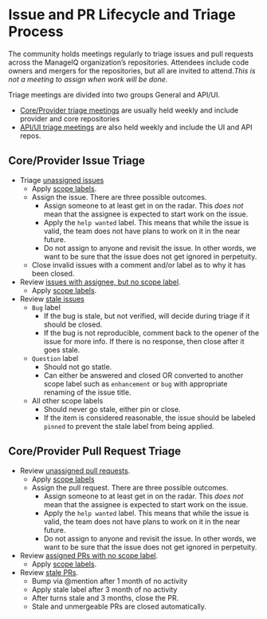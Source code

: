 # Issue and PR Lifecycle and Triage Process

The community holds meetings regularly to triage issues and pull requests across the ManageIQ organization’s repositories. Attendees include code owners and mergers for the repositories, but all are invited to attend.*This is not a meeting to assign when work will be done.*

Triage meetings are divided into two groups General and API/UI.
  * [Core/Provider triage meetings](https://calendar.google.com/event?action=TEMPLATE&tmeid=NWNjbGw2dDgzOGluZDJrb3QzanFobW9vNmNfMjAyMDAyMTNUMTgzMDAwWiBjb250YWN0QG1hbmFnZWlxLm9yZw&tmsrc=contact%40manageiq.org&scp=ALL) are usually held weekly and include provider and core repositories
  * [API/UI triage meetings](https://calendar.google.com/event?action=TEMPLATE&tmeid=NzIxc28ycGtpcnJqcThobjhiMjh2NGQ5N3FfMjAyMDAyMTRUMTQzMDAwWiBjb250YWN0QG1hbmFnZWlxLm9yZw&tmsrc=contact%40manageiq.org&scp=ALL) are also held weekly and include the UI and API repos.


## Core/Provider Issue Triage
* Triage [unassigned issues](https://github.com/issues?utf8=%E2%9C%93&q=is%3Aopen+is%3Aissue+archived%3Afalse+-label%3A%22help+wanted%22+no%3Aassignee+-repo%3AManageIQ%2Fmanageiq-release+-repo%3AManageiq%2Fbugzilla_mirror+-repo%3AManageiq%2Fpolisher+-repo%3AManageiq%2Fwrapanapi+-repo%3AManageiq%2Fmanageiq-ui-classic+-repo%3AManageiq%2Fmanageiq-performance+or+-repo%3AManageiq%2Fmanageiq-api+or+-repo%3AManageIQ%2Fui-components+or+-repo%3AManageIQ%2Fmanageiq-consumption+-repo%3AManageIQ%2Freact-ui-components+org%3AManageIQ+-repo%3AManageIQ%2Fmanageiq-v2v+-repo%3AManageiq%2Fmanageiq-ui-service+-repo%3AManageIQ%2Fmanageiq_docs+-repo%3AManageIQ%2Fintegration_tests+user%3AManageIQ+sort%3Acreated-desc+) 
  * Apply [scope labels](https://www.manageiq.org/docs/guides/labels).
  * Assign the issue.  There are three possible outcomes.
    * Assign someone to at least get in on the radar.  This *does not* mean that the assignee is expected to start work on the issue.
    * Apply the `help wanted` label.  This means that while the issue is valid, the team does not have plans to work on it in the near future.
    * Do not assign to anyone and revisit the issue.  In other words, we want to be sure that the issue does not get ignored in perpetuity.
  * Close invalid issues with a comment and/or label as to why it has been closed.
* Review [issues with assignee, but no scope label](https://github.com/issues?utf8=%E2%9C%93&q=is%3Aopen+is%3Aissue+archived%3Afalse+-label%3Atest+-label%3Aperformance+-label%3Abug+-label%3Aenhancement+-label%3Adocumentation+-label%3Arefactoring+-label%3Acleanup+-label%3A%22technical+debt%22+-repo%3AManageIQ%2Fmanageiq-release+-repo%3AManageiq%2Fbugzilla_mirror+-repo%3AManageiq%2Fpolisher+-repo%3AManageiq%2Fwrapanapi+-repo%3AManageiq%2Fmanageiq-ui-classic+-repo%3AManageiq%2Fmanageiq-performance+or+-repo%3AManageiq%2Fmanageiq-api+or+-repo%3AManageIQ%2Fui-components+or+-repo%3AManageIQ%2Fmanageiq-consumption+-repo%3AManageIQ%2Freact-ui-components+org%3AManageIQ+-repo%3AManageIQ%2Fmanageiq-v2v+-repo%3AManageiq%2Fmanageiq-ui-service+-repo%3AManageIQ%2Fmanageiq_docs+-repo%3AManageIQ%2Fintegration_tests+user%3AManageIQ+sort%3Acreated-desc+).
  * Apply [scope labels](https://www.manageiq.org/docs/guides/labels).
* Review [stale issues](https://github.com/issues?utf8=%E2%9C%93&q=is%3Aopen+is%3Aissue+label%3Astale+archived%3Afalse+user%3AManageIQ+-repo%3AManageIQ%2Fmanageiq-ui-classic+-repo%3AManageIQ%2Fmanageiq-release+-repo%3AManageiq%2Fbugzilla_mirror+-repo%3AManageiq%2Fpolisher+-repo%3AManageiq%2Fwrapanapi+-repo%3AManageiq%2Fmanageiq-ui-classic+-repo%3AManageiq%2Fmanageiq-performance+-repo%3AManageiq%2Fmanageiq-api+-repo%3AManageIQ%2Fui-components+-repo%3AManageIQ%2Fmanageiq-consumption+-repo%3AManageIQ%2Freact-ui-components+org%3AManageIQ+-repo%3AManageIQ%2Fmanageiq-v2v+-repo%3AManageiq%2Fmanageiq-ui-service+-repo%3AManageIQ%2Fmanageiq_docs+-repo%3AManageIQ%2Fintegration_tests+) 
  * `Bug` label
    * If the bug is stale, but not verified, will decide during triage if it should be closed.
    * If the bug is not reproducible, comment back to the opener of the issue for more info. If there is no response, then close after it goes stale. 
  * `Question` label
    * Should not go statle.
    * Can either be answered and closed OR converted to another scope label such as `enhancement` or `bug` with appropriate renaming of the issue title.
  * All other scope labels
    * Should never go stale, either pin or close.
    * If the item is considered reasonable, the issue should be labeled `pinned` to prevent the stale label from being applied.

## Core/Provider Pull Request Triage
* Review [unassigned pull requests](https://github.com/issues?utf8=%E2%9C%93&q=is%3Aopen+is%3Apr+archived%3Afalse+-label%3A%22help+wanted%22+no%3Aassignee+-repo%3AManageIQ%2Fmanageiq-release+-repo%3AManageiq%2Fbugzilla_mirror+-repo%3AManageiq%2Fpolisher+-repo%3AManageiq%2Fwrapanapi+-repo%3AManageiq%2Fmanageiq-ui-classic+-repo%3AManageiq%2Fmanageiq-performance+or+-repo%3AManageiq%2Fmanageiq-api+or+-repo%3AManageIQ%2Fui-components+or+-repo%3AManageIQ%2Fmanageiq-consumption+-repo%3AManageIQ%2Freact-ui-components+org%3AManageIQ+-repo%3AManageIQ%2Fmanageiq-v2v+-repo%3AManageiq%2Fmanageiq-ui-service+-repo%3AManageIQ%2Fmanageiq_docs+-repo%3AManageIQ%2Fintegration_tests+user%3AManageIQ+sort%3Acreated-desc+).
  * Apply [scope labels](https://www.manageiq.org/docs/guides/labels)
  * Assign the pull request.  There are three possible outcomes.
    * Assign someone to at least get in on the radar.  This *does not* mean that the assignee is expected to start work on the issue.
    * Apply the `help wanted` label.  This means that while the issue is valid, the team does not have plans to work on it in the near future.
    * Do not assign to anyone and revisit the issue.  In other words, we want to be sure that the issue does not get ignored in perpetuity.
* Review [assigned PRs with no scope label](https://github.com/pulls?utf8=%E2%9C%93&q=is%3Aopen+is%3Apr+archived%3Afalse+-label%3Atest+-label%3Aperformance+-label%3Abug+-label%3Aenhancement+-label%3Adocumentation+-label%3Arefactoring+-label%3Acleanup+-label%3A%22technical+debt%22+-repo%3AManageIQ%2Fmanageiq-release+-repo%3AManageiq%2Fbugzilla_mirror+-repo%3AManageiq%2Fpolisher+-repo%3AManageiq%2Fwrapanapi+-repo%3AManageiq%2Fmanageiq-ui-classic+-repo%3AManageiq%2Fmanageiq-performance+or+-repo%3AManageiq%2Fmanageiq-api+or+-repo%3AManageIQ%2Fui-components+or+-repo%3AManageIQ%2Fmanageiq-consumption+-repo%3AManageIQ%2Freact-ui-components+org%3AManageIQ+-repo%3AManageIQ%2Fmanageiq-v2v+-repo%3AManageiq%2Fmanageiq-ui-service+-repo%3AManageIQ%2Fmanageiq_docs+-repo%3AManageIQ%2Fintegration_tests+-repo%3AManageIQ%2Fmanageiq-v2v-conversion_host+user%3AManageIQ+).
  * Apply [scope labels](https://www.manageiq.org/docs/guides/labels).
* Review [stale PRs](https://github.com/pulls?utf8=%E2%9C%93&q=is%3Aopen+is%3Apr+label%3Astale+archived%3Afalse+user%3AManageIQ+).
  * Bump via @mention after 1 month of no activity 
  * Apply stale label after 3 month of no activity
  * After turns stale and 3 months, close the PR.
  * Stale and unmergeable PRs are closed automatically.

